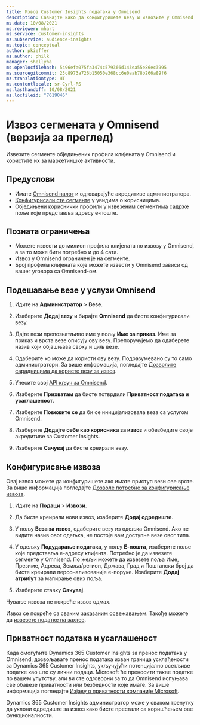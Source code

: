 ```yaml
---
title: Извоз Customer Insights података у Omnisend
description: Сазнајте како да конфигуришете везу и извозите у Omnisend.
ms.date: 10/08/2021
ms.reviewer: mhart
ms.service: customer-insights
ms.subservice: audience-insights
ms.topic: conceptual
author: pkieffer
ms.author: philk
manager: shellyha
ms.openlocfilehash: 5496efa075fa3474c579366d143ea55e86ec3995
ms.sourcegitcommit: 23c8973a726b15050e368cc6e0aab78b266a89f6
ms.translationtype: HT
ms.contentlocale: sr-Cyrl-RS
ms.lasthandoff: 10/08/2021
ms.locfileid: "7619046"
---
```

# <a name="export-segments-to-omnisend-preview"></a>Извоз сегмената у Omnisend (верзија за преглед)

Извезите сегменте обједињених профила клијената у Omnisend и користите их за маркетиншке активности.

## <a name="prerequisites"></a>Предуслови

-   Имате [Omnisend налог](https://www.omnisend.com/) и одговарајуће акредитиве администратора.
-   [Конфигурисали сте сегменте](segments.md) у увидима о корисницима.
-   Обједињени кориснички профили у извезеним сегментима садрже поље које представља адресу е-поште.

## <a name="known-limitations"></a>Позната ограничења

- Можете извести до милион профила клијената по извозу у Omnisend, а за то може бити потребно и до 4 сата.
- Извоз у Omnisend ограничен је на сегменте.
- Број профила клијената које можете извести у Omnisend зависи од вашег уговора са Omnisend-ом.

## <a name="set-up-connection-to-omnisend"></a>Подешавање везе у услузи Omnisend

1. Идите на **Администратор** > **Везе**.

1. Изаберите **Додај везу** и бирајте **Omnisend** да бисте конфигурисали везу.

1. Дајте вези препознатљиво име у пољу **Име за приказ**. Име за приказ и врста везе описују ову везу. Препоручујемо да одаберете назив који објашњава сврху и циљ везе.

1. Одаберите ко може да користи ову везу. Подразумевано су то само администратори. За више информација, погледајте [Дозволите сарадницима да користе везу за извоз](connections.md#allow-contributors-to-use-a-connection-for-exports).

1. Унесите свој [API кључ за Omnisend](https://support.omnisend.com/en/articles/1061890-generating-api-key).

1. Изаберите **Прихватам** да бисте потврдили **Приватност података и усаглашеност**.

1. Изаберите **Повежите се** да би се иницијализовала веза са услугом Omnisend.

1. Изаберите **Додајте себе као корисника за извоз** и обезбедите своје акредитиве за Customer Insights.

1. Изаберите **Сачувај** да бисте креирали везу.

## <a name="configure-an-export"></a>Конфигурисање извоза

Овај извоз можете да конфигуришете ако имате приступ вези ове врсте. За више информација погледајте [Дозволе потребне за конфигурисање извоза](export-destinations.md#set-up-a-new-export).

1. Идите на **Подаци** > **Извози**.

1. Да бисте креирали нови извоз, изаберите **Додај одредиште**.

1. У пољу **Веза за извоз**, одаберите везу из одељка Omnisend. Ако не видите назив овог одељка, не постоје вам доступне везе овог типа.

1. У одељку **Подударање података**, у пољу **Е-пошта**, изаберите поље које представља е-адресу клијента. Потребно је да извезете сегменте у Omnisend. По жељи можете да извезете поља Име, Презиме, Адреса, Земља/регион, Држава, Град и Поштански број да бисте креирали персонализованије е-поруке. Изаберите **Додај атрибут** за мапирање ових поља.

1. Изаберите ставку **Сачувај**.

Чување извоза не покреће извоз одмах.

Извоз се покреће са сваким [заказаним освежавањем](system.md#schedule-tab). Такође можете да [извезете податке на захтев](export-destinations.md#run-exports-on-demand). 


## <a name="data-privacy-and-compliance"></a>Приватност података и усаглашеност

Када омогућите Dynamics 365 Customer Insights за пренос података у Omnisend, дозвољавате пренос података изван граница усклађености за Dynamics 365 Customer Insights, укључујући потенцијално осетљиве податке као што су лични подаци. Microsoft ће преносити такве податке по вашем упутству, али ви сте одговорни за то да Omnisend испуњава све обавезе приватности или безбедности које имате. За више информација погледајте [Изјаву о приватности компаније Microsoft](https://go.microsoft.com/fwlink/?linkid=396732).

Dynamics 365 Customer Insights администратор може у сваком тренутку да уклони одредиште за извоз како бисте престали са коришћењем ове функционалности.
